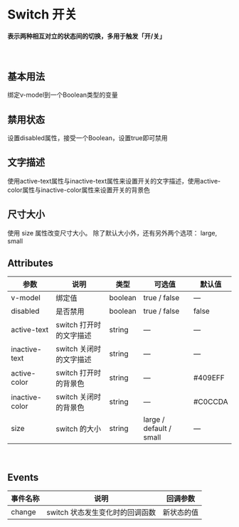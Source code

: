 <script setup>
import demo1 from './demo1.vue';
import demo2 from './demo2.vue';
import demo3 from './demo3.vue';
import demo4 from './demo4.vue';
import preview from '@/components/preview.vue'
</script>

# Switch 开关

#### 表示两种相互对立的状态间的切换，多用于触发「开/关」

<br/>

## 基本用法
绑定v-model到一个Boolean类型的变量
<div class="source">
  <demo1/>
</div>
<preview comName="/components/switch" demoName="demo1"/>


## 禁用状态
设置disabled属性，接受一个Boolean，设置true即可禁用
<div class="source">
  <demo2/>
</div>
<preview comName="/components/switch" demoName="demo2"/>


## 文字描述
使用active-text属性与inactive-text属性来设置开关的文字描述，使用active-color属性与inactive-color属性来设置开关的背景色
<div class="source">
  <demo3/>
</div>
<preview comName="/components/switch" demoName="demo3"/>


## 尺寸大小
使用 size 属性改变尺寸大小。 除了默认大小外，还有另外两个选项： large, small
<div class="source">
  <demo4/>
</div>
<preview comName="/components/switch" demoName="demo4"/>



## Attributes
| 参数      | 说明    | 类型      | 可选值       | 默认值   |
|---------- |-------- |---------- |-------------  |-------- |
| v-model   | 绑定值   | boolean  | true / false | — |
| disabled  | 是否禁用    | boolean   | true / false | false   |
| active-text  | switch 打开时的文字描述    | string   | — | — |
| inactive-text  | switch 关闭时的文字描述    | string   | — | — |
| active-color  | switch 打开时的背景色    | string   | — | #409EFF |
| inactive-color  | switch 关闭时的背景色    | string   | — | #C0CCDA |
| size  | 	switch 的大小    | string   | large / default / small | — |

<br/>

## Events
| 事件名称      | 说明    | 回调参数      |
|----------     |-------- |----------    |
| change         | switch 状态发生变化时的回调函数    | 新状态的值 |

<br/>